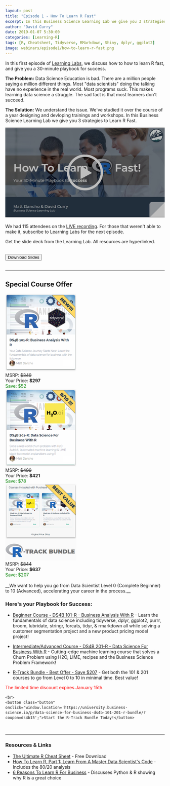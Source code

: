 ```yaml
---
layout: post
title: "Episode 1 - How To Learn R Fast"
excerpt: In this Business Science Learning Lab we give you 3 strategies to Learn R Fast.
author: "David Curry"
date: 2019-01-07 5:30:00
categories: [Learning-R]
tags: [R, Cheatsheet, Tidyverse, RMarkdown, Shiny, dplyr, ggplot2]
image: webinars/episode1/how-to-learn-r-fast.png
---
```


In this first episode of [Learning Labs](https://www.business-science.io/labs/), we discuss how to how to learn R fast, and give you a 30-minute playbook for success.

__The Problem:__ Data Science Education is bad. There are a million people saying a million different things. Most "data scientists" doing the talking have no experience in the real world. Most programs suck. This makes learning data science a struggle. The sad fact is that most learners don't succeed. 

__The Solution:__ We understand the issue. We've studied it over the course of a year designing and devloping trainings and workshops. In this Business Science Learning Lab we give you 3 strategies to Learn R Fast. 

<div class="text-center">
<a href="https://www.youtube.com/watch?v=lv7dPtZGrrg"><img src="/assets/webinars/episode1/vide-thumb.png"></a>
</div>

<br>
We had 115 attendees on the <a href="https://www.youtube.com/watch?v=lv7dPtZGrrg">LIVE recording</a>. For those that weren't able to make it, subscribe to Learning Labs for the next episode.

Get the slide deck from the Learning Lab. All resources are hyperlinked. 

<br>
<div class="text-center" >
    <button onclick="window.location='/assets/webinars/episode1/How_To_Learn_R_Fast.pdf';">Download Slides</button>
</div>

<br>
<hr>

## Special Course Offer

<div class="row">
    <div class="col-md-12">
        <div class="col-md-4 text-center">
            <a href="https://university.business-science.io/p/ds4b-101-r-business-analysis-r/?coupon=ds4b15"><img src="/assets/webinars/episode1/101-R-image.png" width="225" height="246" style="border:0;box-shadow:0 0 0 0;"></a>
            <br>
            MSRP: <span style="text-decoration:line-through;">$349</span> <br>
            Your Price: <strong>$297</strong> <br>
            <span style="color:green">Save: $52</span>
        </div>
        <div class="col-md-4 text-center">
            <a href="https://university.business-science.io/p/hr201-using-machine-learning-h2o-lime-to-predict-employee-turnover/?coupon_code=DS4B15"><img src="/assets/webinars/episode1/201-R-image.png" width="225" height="246" style="border:0;box-shadow:0 0 0 0;"></a>
            <br>
            MSRP: <span style="text-decoration:line-through;">$499</span> <br>
            Your Price: <strong>$421</strong> <br>
            <span style="color:green">Save: $78</span>
        </div>
        <div class="col-md-4 text-center">
            <a href="https://university.business-science.io/p/data-science-for-business-ds4b-101-201-r-bundle/?coupon=ds4b15"><img src="/assets/webinars/episode1/bundle-image.png" width="225" height="242" style="border:0;box-shadow:0 0 0 0;"></a>
            <br>
            MSRP: <span style="text-decoration:line-through;">$844</span> <br>
            Your Price: <strong>$637</strong> <br>
            <span style="color:green">Save: $207</span>
        </div>
    </div>
</div>

<br>
__We want to help you go from Data Scientist Level 0 (Complete Beginner) to 10 (Advanced), accelerating your career in the process.__

### Here's your Playbook for Success:

- <a href="https://university.business-science.io/p/ds4b-101-r-business-analysis-r/?coupon=ds4b15">Beginner Course - DS4B 101-R - Business Analysis With R</a> - Learn the fundamentals of data science including tidyverse, dplyr, ggplot2, purrr, broom, lubridate, stringr, forcats, tidyr, & rmarkdown all while solving a customer segmentation project and a new product pricing model project!

- <a href="https://university.business-science.io/p/hr201-using-machine-learning-h2o-lime-to-predict-employee-turnover/?coupon_code=DS4B15">Intermediate/Advanced Course - DS4B 201-R - Data Science For Business With R</a> - Cutting-edge machine learning course that solves a Churn Problem using H2O, LIME, recipes and the Business Science Problem Framework!

- <a href="https://university.business-science.io/p/data-science-for-business-ds4b-101-201-r-bundle/?coupon=ds4b15">R-Track Bundle - Best Offer - Save $207</a> - Get both the 101 & 201 courses to go from Level 0 to 10 in minimal time. Best value!

<div class="text-center">
    <div style="color:red;">The limited time discount expires January 15th.</div>

    <br>
    <button class="button"
    onclick="window.location='https://university.business-science.io/p/data-science-for-business-ds4b-101-201-r-bundle/?coupon=ds4b15';">Start the R-Track Bundle Today!</button>
</div>

<br>
<hr>

### Resources &amp; Links

- <a href="https://www.business-science.io/r-cheatsheet.html?utm_source=Business+Science+-+Combined+List">The Ultimate R Cheat Sheet</a> - Free Download
- <a href="https://www.business-science.io/learning-r/2018/03/03/how_to_learn_R_pt1.html">How To Learn R, Part 1: Learn From A Master Data Scientist's Code</a> - Includes the 80/20 analysis
- <a href="https://www.business-science.io/business/2017/12/27/six-reasons-to-use-R-for-business.html">6 Reasons To Learn R For Business</a> - Discusses Python & R showing why R is a great choice